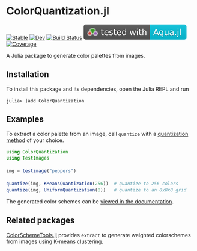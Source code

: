 # ColorQuantization.jl

[![Stable](https://img.shields.io/badge/docs-stable-blue.svg)](https://juliaimages.github.io/ColorQuantization.jl/stable/)
[![Dev](https://img.shields.io/badge/docs-dev-blue.svg)](https://juliaimages.github.io/ColorQuantization.jl/dev/)
[![Build Status](https://github.com/JuliaImages/ColorQuantization.jl/actions/workflows/CI.yml/badge.svg?branch=main)](https://github.com/JuliaImages/ColorQuantization.jl/actions/workflows/CI.yml?query=branch%3Amain)
[![Aqua QA](https://raw.githubusercontent.com/JuliaTesting/Aqua.jl/master/badge.svg)](https://github.com/JuliaTesting/Aqua.jl)
[![Coverage](https://codecov.io/gh/JuliaImages/ColorQuantization.jl/branch/main/graph/badge.svg)](https://codecov.io/gh/JuliaImages/ColorQuantization.jl)

A Julia package to generate color palettes from images.

## Installation 
To install this package and its dependencies, open the Julia REPL and run 
```julia-repl
julia> ]add ColorQuantization
```

## Examples
To extract a color palette from an image, call `quantize` with a [quantization method][docs-methods] of your choice.
```julia
using ColorQuantization
using TestImages

img = testimage("peppers")

quantize(img, KMeansQuantization(256))  # quantize to 256 colors
quantize(img, UniformQuantization(8))   # quantize to an 8x8x8 grid
```

The generated color schemes can be [viewed in the documentation][docs-getting-started].

## Related packages
[ColorSchemeTools.jl](https://github.com/JuliaGraphics/ColorSchemeTools.jl) provides `extract` to generate weighted colorschemes from images using K-means clustering.

[docs-getting-started]: https://juliaimages.org/ColorQuantization.jl/dev/generated/getting_started/
[docs-methods]: https://juliaimages.org/ColorQuantization.jl/dev/api/#methods_api
